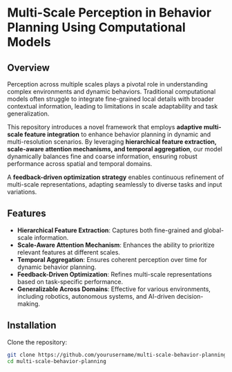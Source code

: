 # Multi-Scale Perception in Behavior Planning Using Computational Models

## Overview

Perception across multiple scales plays a pivotal role in understanding complex environments and dynamic behaviors. Traditional computational models often struggle to integrate fine-grained local details with broader contextual information, leading to limitations in scale adaptability and task generalization.

This repository introduces a novel framework that employs **adaptive multi-scale feature integration** to enhance behavior planning in dynamic and multi-resolution scenarios. By leveraging **hierarchical feature extraction, scale-aware attention mechanisms, and temporal aggregation**, our model dynamically balances fine and coarse information, ensuring robust performance across spatial and temporal domains. 

A **feedback-driven optimization strategy** enables continuous refinement of multi-scale representations, adapting seamlessly to diverse tasks and input variations. 

## Features

- **Hierarchical Feature Extraction**: Captures both fine-grained and global-scale information.
- **Scale-Aware Attention Mechanism**: Enhances the ability to prioritize relevant features at different scales.
- **Temporal Aggregation**: Ensures coherent perception over time for dynamic behavior planning.
- **Feedback-Driven Optimization**: Refines multi-scale representations based on task-specific performance.
- **Generalizable Across Domains**: Effective for various environments, including robotics, autonomous systems, and AI-driven decision-making.

## Installation

Clone the repository:
```bash
git clone https://github.com/yourusername/multi-scale-behavior-planning.git
cd multi-scale-behavior-planning
